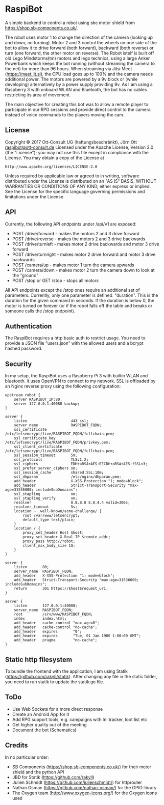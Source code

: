 # RaspiBot

A simple backend to control a robot using sbc motor shield from https://shop.sb-components.co.uk/.

The robot uses motor 1 to change the direction of the camera (looking up and down, no turning). Motor 2 and 3 control the wheels on one side of the bot to allow it to drive forward (both forward), backward (both reverse) or turn (one forward, the other motor on reverse). The Robot istelf is built off old Lego Mindstorms(tm) motors and lego technics, using a large Anker Powerbank which keeps the bot running (without streaming the camera to the net) for more than 96 hours. When streaming via Jitsi Meet (https://meet.jit.si), the CPU load goes up to 100% and the camera needs additional power. The motors are powered by a 9v block or (while developing) alternatively by a power supply providing 9v. As I am using a Raspberry 3 with onboard WLAN and Bluetooth, the bot  has no cables restricting its area of movement.

The main objective for creating this bot was to allow a remote player to participate in our RPG sessions and provide direct control to the camera instead of voice commands to the players moving the cam.

## License
Copyright © 2017 Ott-Consult UG (haftungsbeschränkt), Jörn Ott <raspibot@ott-consult.de>
Licensed under the Apache License, Version 2.0 (the "License");
you may not use this file except in compliance with the License.
You may obtain a copy of the License at

    http://www.apache.org/licenses/LICENSE-2.0

Unless required by applicable law or agreed to in writing, software
distributed under the License is distributed on an "AS IS" BASIS,
WITHOUT WARRANTIES OR CONDITIONS OF ANY KIND, either express or implied.
See the License for the specific language governing permissions and
limitations under the License.

## API

Currently, the following API endpoints under /api/v1 are exposed:
* POST /drive/forward - makes the motors 2 and 3  drive forward
* POST /drive/reverse - makes the motors 2 and 3 drive backwards
* POST /drive/turnleft - makes motor 2 drive backwards and motor 3 drive forward
* POST /drive/turnright - makes motor 2 drive forward and motor 3 drive backwards
* POST /camera/up - makes motor 1 turn the camera upwards
* POST /camera/down - makes motor 2 turn the camera down to look at the "ground"
* POST /stop or GET /stop - stops all motors

All API endpoints except the /stop ones require an additional set of parameters. Currently, only one parameter is defined: "duration". This is the duration for the given command in seconds. If the duration is below 0, the motor is turned on forever (or if the robot falls off the table and breaks or someone calls the /stop endpoint).

## Authentication
The RaspiBot requires a http basic auth to restrict usage. You need to provide a JSON file "users.json" with the allowed users and a bcrypt hashed password.

## Security
In my setup, the RaspiBot uses a Raspberry Pi 3 with builtin WLAN and bluetooth. It uses OpenVPN to connect to my network. SSL is offloaded by an Nginx reverse proxy using the following configuration:
```
upstream robot {
    server RASPIBOT_IP:80;
    server 127.0.0.1:40080 backup;
}

server {
    listen                    443 ssl;
    server_name               RASPIBOT_FQDN;
    ssl_certificate           /etc/letsencrypt/live/RASPIBOT_FQDN/fullchain.pem;
    ssl_certificate_key       /etc/letsencrypt/live/RASPIBOT_FQDN/privkey.pem;
    ssl_client_certificate    /etc/letsencrypt/live/RASPIBOT_FQDN/fullchain.pem;
    ssl_session_timeout       5m;
    ssl_protocols             TLSv1.2;
    ssl_ciphers               EDH+aRSA+AES:EECDH+aRSA+AES:!SSLv3;
    ssl_prefer_server_ciphers on;
    ssl_session_cache         shared:SSL:10m;
    ssl_dhparam               /etc/nginx/dhparam.pem; 
    add_header                X-XSS-Protection "1; mode=block";
    add_header                Strict-Transport-Security "max-age=31536000; includeSubDomains"; 
    ssl_stapling              on;  
    ssl_stapling_verify       on;
    resolver                  8.8.8.8 8.8.4.4 valid=300s;
    resolver_timeout          5s;
    location ~ .well-known/acme-challenge/ {
        root /var/www/letsencrypt;
        default_type text/plain;
    }
    location / {
        proxy_set_header Host $host;
        proxy_set_header X-Real-IP $remote_addr;
        proxy_pass http://robot;
        client_max_body_size 1G;
    }
}

server {
    listen       80;       
    server_name  RASPIBOT_FQDN;       
    add_header   X-XSS-Protection "1; mode=block";       
    add_header   Strict-Transport-Security "max-age=31536000; includeSubDomains";         
    return       301 https://$host$request_uri;
}

server {
    listen       127.0.0.1:40080;
    server_name  RASPIBOT_FQDN;       
    root         /srv/www/RASPIBOT_FQDN;
    index        index.html;
    add_header   cache-control "max-age=0";
    add_header   cache-control "no-cache"; 
    add_header   expires       "0";
    add_header   expires       "Tue, 01 Jan 1980 1:00:00 GMT";
    add_header   pragma        "no-cache";
}

```

## Static http filesystem
To bundle the frontend with the application, I am using Statik (https://github.com/rakyll/statik). After changing any file in the static folder, you need to run statik to update the statik.go file.

## ToDo
* Use Web Sockets for a more direct response
* Create an Android App for it
* Add RPG support tools, e.g. campaigns with Ini tracker, loot list etc
* Get higher quality out of the meeting
* Document the bot (Schematics)

## Credits
In no particular order:
* SB Components (https://shop.sb-components.co.uk/) for their motor shield and the python API
* JBD for Statik (https://github.com/rakyll)
* Julien Schmidt (https://github.com/julienschmidt/) for httprouter
* Nathan Osman (https://github.com/nathan-osman/) for the GPIO library
* The Oxygen team (http://www.oxygen-icons.org/) for the Oxygen icons used